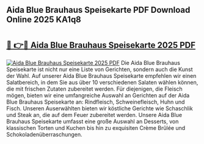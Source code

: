 ## Aida Blue Brauhaus Speisekarte PDF Download Online 2025 KA1q8

# <h2><a href="http://gc8m6l.nevu.top/?p=Aida+Blue+Brauhaus+Speisekarte">🔗 👉🔴 Aida Blue Brauhaus Speisekarte 2025 PDF</a></h2>

[![Aida Blue Brauhaus Speisekarte 2025 PDF](https://i.imgur.com/dBaPXMq.png)](http://gc8m6l.nevu.top/?p=Aida+Blue+Brauhaus+Speisekarte)
Die Aida Blue Brauhaus Speisekarte ist nicht nur eine Liste von Gerichten, sondern auch die Kunst der Wahl. Auf unserer Aida Blue Brauhaus Speisekarte empfehlen wir einen Salatbereich, in dem Sie aus über 10 verschiedenen Salaten wählen können, die mit frischen Zutaten zubereitet werden. Für diejenigen, die Fleisch mögen, bieten wir eine umfangreiche Auswahl an Gerichten auf der Aida Blue Brauhaus Speisekarte an: Rindfleisch, Schweinefleisch, Huhn und Fisch. Unseren Auserwählten bieten wir köstliche Gerichte wie Schaschlik und Steak an, die auf dem Feuer zubereitet werden. Unsere Aida Blue Brauhaus Speisekarte umfasst eine große Auswahl an Desserts, von klassischen Torten und Kuchen bis hin zu exquisiten Crème Brûlée und Schokoladenüberraschungen.
